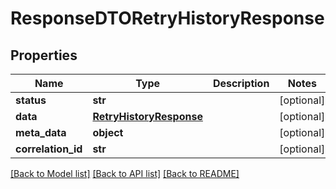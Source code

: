 # ResponseDTORetryHistoryResponse

## Properties
Name | Type | Description | Notes
------------ | ------------- | ------------- | -------------
**status** | **str** |  | [optional] 
**data** | [**RetryHistoryResponse**](RetryHistoryResponse.md) |  | [optional] 
**meta_data** | **object** |  | [optional] 
**correlation_id** | **str** |  | [optional] 

[[Back to Model list]](../README.md#documentation-for-models) [[Back to API list]](../README.md#documentation-for-api-endpoints) [[Back to README]](../README.md)

